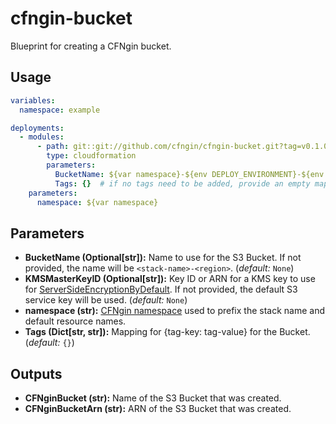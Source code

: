 # cfngin-bucket

Blueprint for creating a CFNgin bucket.


## Usage

```yaml
variables:
  namespace: example

deployments:
  - modules:
      - path: git::git://github.com/cfngin/cfngin-bucket.git?tag=v0.1.0
        type: cloudformation
        parameters:
          BucketName: ${var namespace}-${env DEPLOY_ENVIRONMENT}-${env AWS_REGION}
          Tags: {}  # if no tags need to be added, provide an empty mapping
    parameters:
      namespace: ${var namespace}
```

## Parameters

- **BucketName (Optional[str]):** Name to use for the S3 Bucket. If not provided, the name will be `<stack-name>-<region>`. (*default:* `None`)
- **KMSMasterKeyID (Optional[str]):** Key ID or ARN for a KMS key to use for [ServerSideEncryptionByDefault]. If not provided, the default S3 service key will be used. (*default:* `None`)
- **namespace (str):** [CFNgin namespace] used to prefix the stack name and default resource names.
- **Tags (Dict[str, str]):** Mapping for {tag-key: tag-value} for the Bucket. (*default:* `{}`)

## Outputs

- **CFNginBucket (str):** Name of the S3 Bucket that was created.
- **CFNginBucketArn (str):** ARN of the S3 Bucket that was created.


[CFNgin namespace]: https://docs.onica.com/projects/runway/en/release/cfngin/config.html#namespace
[ServerSideEncryptionByDefault]: https://docs.aws.amazon.com/AWSCloudFormation/latest/UserGuide/aws-properties-s3-bucket-serversideencryptionbydefault.html
